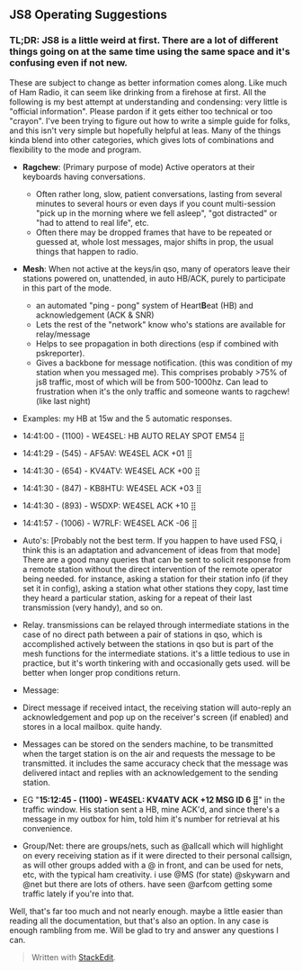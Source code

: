 ## JS8 Operating Suggestions
### **TL;DR:**  JS8 is a little weird at first. There are a lot of different things going on at the same time using the same space and it's confusing even if not new. 
These are subject to change as better information comes along. Like much of Ham Radio, it can seem like drinking from a firehose at first.  All the following is my best attempt at understanding and condensing: very little is "official information". Please pardon if it gets either too technical or too "crayon". I've been trying to figure out how to write a simple  guide for folks, and this isn't very simple but hopefully helpful at leas. Many of the things kinda blend into other categories, which gives lots of combinations and flexibility to the mode and program. 
-   **Ragchew**: (Primary purpose of mode) Active operators at their keyboards having conversations. 
	- Often rather long, slow, patient conversations, lasting from several minutes to several hours or even days if you count multi-session "pick up in the morning where we fell asleep", "got distracted" or "had to attend to real life", etc. 
	- Often there may be dropped frames that have to be repeated or guessed at, whole lost messages, major shifts in prop, the usual things that happen to radio.

-   **Mesh**: When not active at the keys/in qso, many of operators leave their stations powered on, unattended, in auto HB/ACK, purely to participate in this part of the mode. 
	- an automated "ping - pong" system of Heart**B**eat (HB) and acknowledgement (ACK & SNR)
	- Lets the rest of the "network" know who's stations are available for relay/message 
	- Helps to see propagation in both directions (esp if combined with pskreporter). 
	- Gives a backbone for message notification. (this was condition of my station when you messaged me). This comprises probably >75% of js8 traffic, most of which will be from 500-1000hz. Can lead to frustration when it's the only traffic and someone wants to ragchew! (like last night)

-   Examples: my HB at 15w and the 5 automatic responses.

-   14:41:00 - (1100) - WE4SEL: HB AUTO RELAY SPOT EM54 ⣿
-   14:41:29 - (545) - AF5AV: WE4SEL ACK +01 ⣿
-   14:41:30 - (654) - KV4ATV: WE4SEL ACK +00 ⣿
-   14:41:30 - (847) - KB8HTU: WE4SEL ACK +03 ⣿
-   14:41:30 - (893) - W5DXP: WE4SEL ACK +10 ⣿
-   14:41:57 - (1006) - W7RLF: WE4SEL ACK -06 ⣿  
    

-   Auto's: [Probably not the best term. If you happen to have used FSQ, i think this is an adaptation and advancement of ideas from that mode] There are a good many queries that can be sent to solicit response from a remote station without the direct intervention of the remote operator being needed. for instance, asking a station for their station info (if they set it in config), asking a station what other stations they copy, last time they heard a particular station, asking for a repeat of their last transmission (very handy), and so on.

-   Relay. transmissions can be relayed through intermediate stations in the case of no direct path between a pair of stations in qso, which is accomplished actively between the stations in qso but is part of the mesh functions for the intermediate stations. it's a little tedious to use in practice, but it's worth tinkering with and occasionally gets used. will be better when longer prop conditions return.

-   Message:

-   Direct message if received intact, the receiving station will auto-reply an acknowledgement and pop up on the receiver's screen (if enabled) and stores in a local mailbox. quite handy.
-   Messages can be stored on the senders machine, to be transmitted when the target station is on the air and requests the message to be transmitted. it includes the same accuracy check that the message was delivered intact and replies with an acknowledgement to the sending station.

-   EG "**15:12:45 - (1100) - WE4SEL: KV4ATV ACK +12 MSG ID 6 ⣿**" in the traffic window. His station sent a HB, mine ACK'd, and since there's a message in my outbox for him, told him it's number for retrieval at his convenience.

-   Group/Net: there are groups/nets, such as @allcall which will highlight on every receiving station as if it were directed to their personal callsign, as will other groups added with a @ in front, and can be used for nets, etc, with the typical ham creativity. i use @MS (for state) @skywarn and @net but there are lots of others. have seen @arfcom getting some traffic lately if you're into that.

Well, that's far too much and not nearly enough. maybe a little easier than reading all the documentation, but that's also an option. In any case is enough rambling from me. Will be glad to try and answer any questions I can.

> Written with [StackEdit](https://stackedit.io/).
<!--stackedit_data:
eyJoaXN0b3J5IjpbLTIzMjc5NjQ3OCwtMjg3Njg4OTgxLDczMD
k5ODExNl19
-->